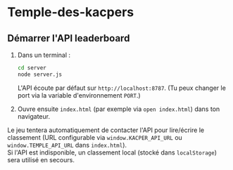 # Temple-des-kacpers

## Démarrer l'API leaderboard

1. Dans un terminal :
   ```bash
   cd server
   node server.js
   ```
   L'API écoute par défaut sur `http://localhost:8787`.
   (Tu peux changer le port via la variable d'environnement `PORT`.)

2. Ouvre ensuite `index.html` (par exemple via `open index.html`) dans ton navigateur.

Le jeu tentera automatiquement de contacter l'API pour lire/écrire le classement (URL configurable via `window.KACPER_API_URL` ou `window.TEMPLE_API_URL` dans `index.html`).  
Si l'API est indisponible, un classement local (stocké dans `localStorage`) sera utilisé en secours.
